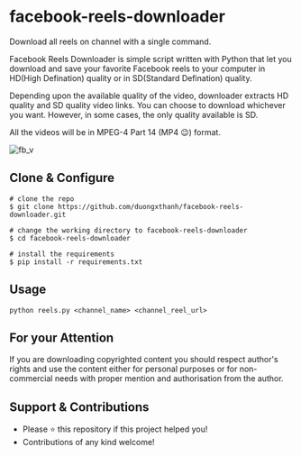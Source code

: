 # facebook-reels-downloader
Download all reels on channel with a single command.


Facebook Reels Downloader is simple script written with Python that let you download and save your favorite Facebook reels to your computer in HD(High Defination) quality or in SD(Standard Defination) quality.

Depending upon the available quality of the video, downloader extracts HD quality and SD quality video links. You can choose to download whichever you want. However, in some cases, the only quality available is SD.

All the videos will be in MPEG-4 Part 14 (MP4 😉) format.

![fb_v](demo.gif)

## Clone & Configure
```
# clone the repo
$ git clone https://github.com/duongxthanh/facebook-reels-downloader.git

# change the working directory to facebook-reels-downloader
$ cd facebook-reels-downloader

# install the requirements
$ pip install -r requirements.txt
```
## Usage
```
python reels.py <channel_name> <channel_reel_url>
```

## For your Attention
If you are downloading copyrighted content you should respect author's rights and use the content either for personal purposes or for non-commercial needs with proper mention and authorisation from the author.

## Support & Contributions
- Please ⭐️ this repository if this project helped you!
- Contributions of any kind welcome!
